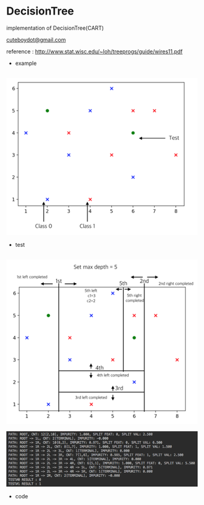 # DecisionTree
implementation of DecisionTree(CART)  

cuteboydot@gmail.com  

reference : http://www.stat.wisc.edu/~loh/treeprogs/guide/wires11.pdf  

- example  
<br>
<img src="https://github.com/cuteboydot/DecisionTree/blob/master/img/dataset.png" />
</br>

- test
<br>
<img src="https://github.com/cuteboydot/DecisionTree/blob/master/img/resultset.png" />
</br>

<br>
<img src="https://github.com/cuteboydot/DecisionTree/blob/master/img/result.png" />
</br>

- code  
